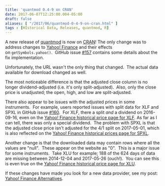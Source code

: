 ```yaml
---
title: 'quantmod 0.4-9 on CRAN'
date: 2017-06-07T12:25:00.004-05:00
draft: false
aliases: [ "/2017/06/quantmod-0-4-9-on-cran.html" ]
tags : [HIstorical Data, Releases, quantmod, R]
---
```


A new release of [quantmod](http://www.quantmod.com/) is now on [CRAN](https://cran.r-project.org/package=quantmod)! The only change was to address changes to [Yahoo! Finance](https://finance.yahoo.com/) and their effects on `getSymbols.yahoo()`.  GitHub issue [#157](https://github.com/joshuaulrich/quantmod/issues/157) contains some details about the fix implementation.  
  
Unfortunately, the URL wasn't the only thing that changed.  The actual data available for download changed as well.  
  
The most noticeable difference is that the adjusted close column is no longer dividend-adjusted (i.e. it's only split-adjusted).  Also, only the close price is unadjusted; the open, high, and low are split-adjusted.  
  
There also appear to be issues with the adjusted prices in some instruments.  For example, users reported issues with split data for XLF and SPXL in GitHub issue [#160](https://github.com/joshuaulrich/quantmod/issues/160).  For XLF, there a split _and_ a dividend on 2016-09-16, even on the [Yahoo! Finance historical price page for XLF](https://finance.yahoo.com/quote/XLF/history?period1=1473138000&period2=1474866000&interval=1d&filter=history&frequency=1d). As far as I can tell, there was only a special dividend.  The problem with SPXL is that the adjusted close price isn't adjusted for the 4/1 split on 2017-05-01, which is also reflected on the [Yahoo! Finance historical prices page for SPXL](https://finance.yahoo.com/quote/SPXL/history?period1=1488088800&period2=1495774800&interval=1d&filter=history&frequency=1d).  
  
Another change is that the downloaded data may contain rows where all the values are "null".  These appear on the website as "0".  This is a major issue for some instruments.  Take XLU for example; 188 of the 624 days of data are missing between 2014-12-04 and 2017-05-26 (ouch!).  You can see this is even true on the [Yahoo! Finance historical price page for XLU](https://finance.yahoo.com/quote/XLU/history?period1=1417672800&period2=1422079200&interval=1d&filter=history&frequency=1d).  
  
If these changes have made you look for a new data provider, see my post: [Yahoo! Finance Alternatives](http://blog.fosstrading.com/2017/06/yahoo-finance-alternatives.html).

